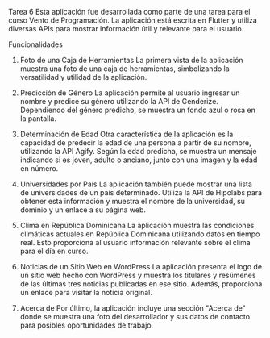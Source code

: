 Tarea 6
Esta aplicación fue desarrollada como parte de una tarea para el curso Vento de Programación. La aplicación está escrita en Flutter y utiliza diversas APIs para mostrar información útil y relevante para el usuario.

Funcionalidades
1. Foto de una Caja de Herramientas
La primera vista de la aplicación muestra una foto de una caja de herramientas, simbolizando la versatilidad y utilidad de la aplicación.

2. Predicción de Género
La aplicación permite al usuario ingresar un nombre y predice su género utilizando la API de Genderize. Dependiendo del género predicho, se muestra un fondo azul o rosa en la pantalla.

3. Determinación de Edad
Otra característica de la aplicación es la capacidad de predecir la edad de una persona a partir de su nombre, utilizando la API Agify. Según la edad predicha, se muestra un mensaje indicando si es joven, adulto o anciano, junto con una imagen y la edad en número.

4. Universidades por País
La aplicación también puede mostrar una lista de universidades de un país determinado. Utiliza la API de Hipolabs para obtener esta información y muestra el nombre de la universidad, su dominio y un enlace a su página web.

5. Clima en República Dominicana
La aplicación muestra las condiciones climáticas actuales en República Dominicana utilizando datos en tiempo real. Esto proporciona al usuario información relevante sobre el clima para el día en curso.

6. Noticias de un Sitio Web en WordPress
La aplicación presenta el logo de un sitio web hecho con WordPress y muestra los titulares y resúmenes de las últimas tres noticias publicadas en ese sitio. Además, proporciona un enlace para visitar la noticia original.

7. Acerca de
Por último, la aplicación incluye una sección "Acerca de" donde se muestra una foto del desarrollador y sus datos de contacto para posibles oportunidades de trabajo.
